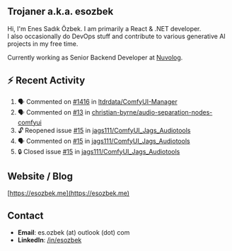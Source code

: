 ##  Trojaner a.k.a. esozbek
Hi, I'm Enes Sadık Özbek. I am primarily a React & .NET developer.  
I also occasionally do DevOps stuff and contribute to various generative AI projects in my free time.

Currently working as Senior Backend Developer at [Nuvolog](https://nuvolog.com/).

## :zap: Recent Activity

<!--START_SECTION:activity-->
1. 🗣 Commented on [#1416](https://github.com/ltdrdata/ComfyUI-Manager/issues/1416#issuecomment-2588427410) in [ltdrdata/ComfyUI-Manager](https://github.com/ltdrdata/ComfyUI-Manager)
2. 🗣 Commented on [#13](https://github.com/christian-byrne/audio-separation-nodes-comfyui/pull/13#issuecomment-2566987649) in [christian-byrne/audio-separation-nodes-comfyui](https://github.com/christian-byrne/audio-separation-nodes-comfyui)
3. 🔓 Reopened issue [#15](https://github.com/jags111/ComfyUI_Jags_Audiotools/issues/15) in [jags111/ComfyUI_Jags_Audiotools](https://github.com/jags111/ComfyUI_Jags_Audiotools)
4. 🗣 Commented on [#15](https://github.com/jags111/ComfyUI_Jags_Audiotools/issues/15#issuecomment-2566745551) in [jags111/ComfyUI_Jags_Audiotools](https://github.com/jags111/ComfyUI_Jags_Audiotools)
5. 🔒 Closed issue [#15](https://github.com/jags111/ComfyUI_Jags_Audiotools/issues/15) in [jags111/ComfyUI_Jags_Audiotools](https://github.com/jags111/ComfyUI_Jags_Audiotools)
<!--END_SECTION:activity-->

## Website / Blog
[https://esozbek.me](https://esozbek.me)

## Contact
- **Email**: es.ozbek (at) outlook (dot) com
- **LinkedIn**: [/in/esozbek](https://linkedin.com/in/esozbek)
